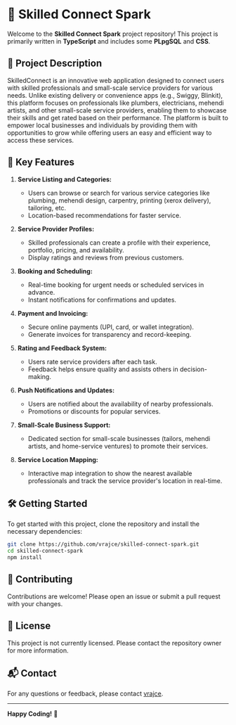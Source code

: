 # 🚀 Skilled Connect Spark

Welcome to the **Skilled Connect Spark** project repository! This project is primarily written in **TypeScript** and includes some **PLpgSQL** and **CSS**.

## 📜 Project Description

SkilledConnect is an innovative web application designed to connect users with skilled professionals and small-scale service providers for various needs. Unlike existing delivery or convenience apps (e.g., Swiggy, Blinkit), this platform focuses on professionals like plumbers, electricians, mehendi artists, and other small-scale service providers, enabling them to showcase their skills and get rated based on their performance. The platform is built to empower local businesses and individuals by providing them with opportunities to grow while offering users an easy and efficient way to access these services.

## 🌟 Key Features

1. **Service Listing and Categories:**
   - Users can browse or search for various service categories like plumbing, mehendi design, carpentry, printing (xerox delivery), tailoring, etc.
   - Location-based recommendations for faster service.

2. **Service Provider Profiles:**
   - Skilled professionals can create a profile with their experience, portfolio, pricing, and availability.
   - Display ratings and reviews from previous customers.

3. **Booking and Scheduling:**
   - Real-time booking for urgent needs or scheduled services in advance.
   - Instant notifications for confirmations and updates.

4. **Payment and Invoicing:**
   - Secure online payments (UPI, card, or wallet integration).
   - Generate invoices for transparency and record-keeping.

5. **Rating and Feedback System:**
   - Users rate service providers after each task.
   - Feedback helps ensure quality and assists others in decision-making.

6. **Push Notifications and Updates:**
   - Users are notified about the availability of nearby professionals.
   - Promotions or discounts for popular services.

7. **Small-Scale Business Support:**
   - Dedicated section for small-scale businesses (tailors, mehendi artists, and home-service ventures) to promote their services.

8. **Service Location Mapping:**
   - Interactive map integration to show the nearest available professionals and track the service provider's location in real-time.

## 🛠️ Getting Started

To get started with this project, clone the repository and install the necessary dependencies:

```bash
git clone https://github.com/vrajce/skilled-connect-spark.git
cd skilled-connect-spark
npm install
```

## 🤝 Contributing

Contributions are welcome! Please open an issue or submit a pull request with your changes.

## 📄 License

This project is not currently licensed. Please contact the repository owner for more information.

## 📬 Contact

For any questions or feedback, please contact [vrajce](https://github.com/vrajce).

---

**Happy Coding!** 🎉

